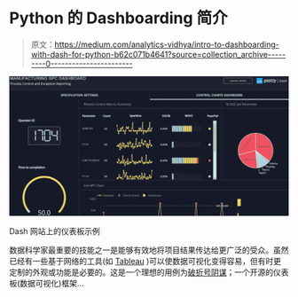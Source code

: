 # Python 的 Dashboarding 简介

> 原文：<https://medium.com/analytics-vidhya/intro-to-dashboarding-with-dash-for-python-b62c071b4641?source=collection_archive---------0----------------------->

![](img/91ce26977d5ef0df4eb77282e9350f1f.png)

Dash 网站上的仪表板示例

数据科学家最重要的技能之一是能够有效地将项目结果传达给更广泛的受众。虽然已经有一些基于网络的工具(如 [Tableau](https://www.tableau.com/) )可以使数据可视化变得容易，但有时更定制的外观或功能是必要的。这是一个理想的用例为[破折号阴谋](https://plot.ly/dash/)；一个开源的仪表板(数据可视化)框架…